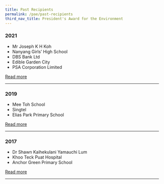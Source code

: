 ```yaml
---
title: Past Recipients
permalink: /pae/past-recipients
third_nav_title: President's Award for the Environment
---
```


### 2021 

* Mr Joseph K H Koh
* Nanyang Girls’ High School
* DBS Bank Ltd
* Edible Garden City 
* PSA Corporation Limited

[Read more](/pae/2021) 

------



### 2019

* Mee Toh School
* Singtel
* Elias Park Primary School

[Read more](/pae/2019) 

------

### 2017 

* Dr Shawn Kaihekulani Yamauchi Lum	
* Khoo Teck Puat Hospital
* Anchor Green Primary School

[Read more](/pae/2017) 

------
